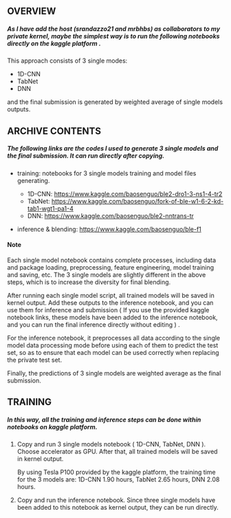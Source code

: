 

## OVERVIEW

##### As I have add the host (srandazzo21 and mrbhbs) as collaborators to my private kernel,  maybe the simplest way is to run the following notebooks directly on the kaggle platform .

This approach consists of 3 single modes:

- 1D-CNN
- TabNet
- DNN

and the final submission is generated by weighted average of single models outputs.


## ARCHIVE CONTENTS

##### The following links are the codes I used to generate 3 single models and the final submission. It can run directly after copying. 

- training: notebooks for 3 single models training and model files generating.

  - 1D-CNN: https://www.kaggle.com/baosenguo/ble2-dro1-3-ns1-4-tr2
  - TabNet: https://www.kaggle.com/baosenguo/fork-of-ble-w1-6-2-kd-tab1-wgt1-pa1-4
  - DNN: https://www.kaggle.com/baosenguo/ble2-nntrans-tr

- inference & blending: https://www.kaggle.com/baosenguo/ble-f1


#### Note

Each single model notebook contains complete processes, including data and package loading,  preprocessing, feature engineering, model training and saving, etc. The 3 single models are slightly different in the above steps, which is to increase the diversity for final blending.

After running each single model script, all trained models will be saved in kernel output. Add these outputs to the inference notebook, and you can use them for inference and submission ( If you use the provided kaggle notebook links, these models have been added to the inference notebook, and you can run the final inference directly without editing ) .

For the inference notebook, it preprocesses all data according to the single model data processing mode before using each of them to predict the test set, so as to ensure that each model can be used correctly when replacing the private test set.

Finally, the predictions of 3 single models are weighted average as the final submission. 

## TRAINING
##### In this way, all the training and inference steps can be done within notebooks on kaggle platform.

1. Copy and run 3 single models notebook ( 1D-CNN, TabNet, DNN ). Choose accelerator as GPU.  After that, all trained models will be saved in kernel output.

    By using Tesla P100 provided by the kaggle platform, the training time for the 3 models are: 1D-CNN 1.90 hours, TabNet 2.65 hours, DNN 2.08 hours.

2. Copy and run the inference notebook. Since three single models have been added to this notebook as kernel output, they can be run directly.







